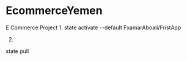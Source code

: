 #  EcommerceYemen
E Commerce Project
 1.
state activate --default FxamarAboali/FristApp

2.

state pull